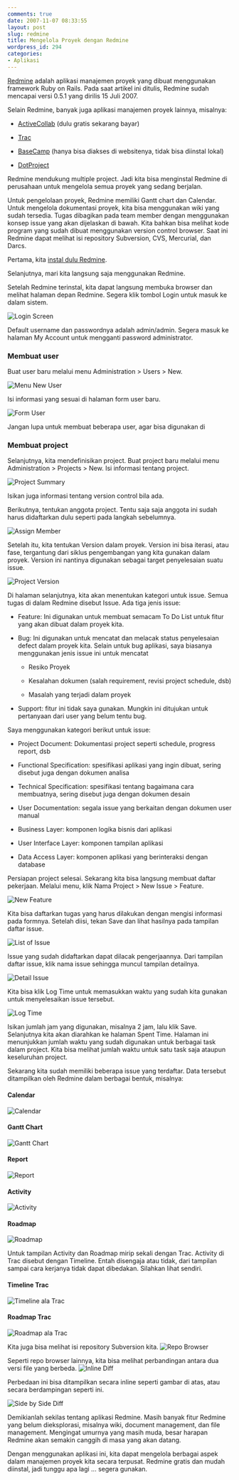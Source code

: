 ```yaml
---
comments: true
date: 2007-11-07 08:33:55
layout: post
slug: redmine
title: Mengelola Proyek dengan Redmine
wordpress_id: 294
categories:
- Aplikasi
---
```


[Redmine](http://www.redmine.org/) adalah aplikasi manajemen proyek yang dibuat menggunakan framework Ruby on Rails. 
Pada saat artikel ini ditulis, Redmine sudah mencapai versi 0.5.1 yang dirilis 15 Juli 2007.

Selain Redmine, banyak juga aplikasi manajemen proyek lainnya, misalnya: 



	
  * [ActiveCollab](http://www.activecollab.com/) (dulu gratis sekarang bayar)

	
  * [Trac](http://trac.edgewall.org/)

	
  * [BaseCamp](http://www.basecamphq.com/) (hanya bisa diakses di websitenya, tidak bisa diinstal lokal)

	
  * [DotProject](http://www.dotproject.net/)




Redmine mendukung multiple project. Jadi kita bisa menginstal Redmine di perusahaan untuk mengelola semua proyek yang sedang berjalan. 

Untuk pengelolaan proyek, Redmine memiliki Gantt chart dan Calendar. Untuk mengelola dokumentasi proyek, kita bisa menggunakan wiki yang sudah tersedia. Tugas dibagikan pada team member dengan menggunakan konsep issue yang akan dijelaskan di bawah. Kita bahkan bisa melihat kode program yang sudah dibuat menggunakan version control browser. Saat ini Redmine dapat melihat isi repository Subversion, CVS, Mercurial, dan Darcs.

Pertama, kita [instal dulu Redmine](http://dhiku.wordpress.com/2007/10/23/installing-redmine-di-windows/).

Selanjutnya, mari kita langsung saja menggunakan Redmine. 


Setelah Redmine terinstal, kita dapat langsung membuka browser dan melihat halaman depan Redmine. Segera klik tombol Login untuk masuk ke dalam sistem.

![Login Screen](/images/uploads/2007/11/redmine-login.png)

Default username dan passwordnya adalah admin/admin. Segera masuk ke halaman My Account untuk mengganti password administrator.



### Membuat user


Buat user baru melalui menu Administration > Users > New. 

![Menu New User](/images/uploads/2007/11/new-user.png)

Isi informasi yang sesuai di halaman form user baru. 

![Form User](/images/uploads/2007/11/new-user-form.png)

Jangan lupa untuk membuat beberapa user, agar bisa digunakan di 



### Membuat project


Selanjutnya, kita mendefinisikan project. Buat project baru melalui menu Administration > Projects > New. 
Isi informasi tentang project. 

![Project Summary](/images/uploads/2007/11/new-project-summary.png)

Isikan juga informasi tentang version control bila ada. 

Berikutnya, tentukan anggota project. Tentu saja saja anggota ini sudah harus didaftarkan dulu seperti pada langkah sebelumnya.

![Assign Member](/images/uploads/2007/11/project-member.png)

Setelah itu, kita tentukan Version dalam proyek. Version ini bisa iterasi, atau fase, tergantung dari siklus pengembangan yang kita gunakan dalam proyek. Version ini nantinya digunakan sebagai target penyelesaian suatu issue.

![Project Version](/images/uploads/2007/11/version.png)

Di halaman selanjutnya, kita akan menentukan kategori untuk issue. Semua tugas di dalam Redmine disebut Issue. Ada tiga jenis issue: 




  * Feature: Ini digunakan untuk membuat semacam To Do List untuk fitur yang akan dibuat dalam proyek kita.


  * Bug: Ini digunakan untuk mencatat dan melacak status penyelesaian defect dalam proyek kita. 
Selain untuk bug aplikasi, saya biasanya menggunakan jenis issue ini untuk mencatat


    * Resiko Proyek


    * Kesalahan dokumen (salah requirement, revisi project schedule, dsb)


    * Masalah yang terjadi dalam proyek





  * Support: fitur ini tidak saya gunakan. Mungkin ini ditujukan untuk pertanyaan dari user yang belum tentu bug.



Saya menggunakan kategori berikut untuk issue: 


  * Project Document: Dokumentasi project seperti schedule, progress report, dsb


  * Functional Specification: spesifikasi aplikasi yang ingin dibuat, sering disebut juga dengan dokumen analisa


  * Technical Specification: spesifikasi tentang bagaimana cara membuatnya, sering disebut juga dengan dokumen desain


  * User Documentation: segala issue yang berkaitan dengan dokumen user manual


  * Business Layer: komponen logika bisnis dari aplikasi


  * User Interface Layer: komponen tampilan aplikasi


  * Data Access Layer: komponen aplikasi yang berinteraksi dengan database




Persiapan project selesai. Sekarang kita bisa langsung membuat daftar pekerjaan. Melalui menu, klik Nama Project > New Issue > Feature. 

![New Feature](/images/uploads/2007/11/new-feature.png)

Kita bisa daftarkan tugas yang harus dilakukan dengan mengisi informasi pada formnya. Setelah diisi, tekan Save dan lihat hasilnya pada tampilan daftar issue.

![List of Issue](/images/uploads/2007/11/list-issue.png)

Issue yang sudah didaftarkan dapat dilacak pengerjaannya. Dari tampilan daftar issue, klik nama issue sehingga muncul tampilan detailnya. 

![Detail Issue](/images/uploads/2007/11/detail-issue.png)

Kita bisa klik Log Time untuk memasukkan waktu yang sudah kita gunakan untuk menyelesaikan issue tersebut.

![Log Time](/images/uploads/2007/11/log-time.png)

Isikan jumlah jam yang digunakan, misalnya 2 jam, lalu klik Save. Selanjutnya kita akan diarahkan ke halaman Spent Time. Halaman ini menunjukkan jumlah waktu yang sudah digunakan untuk berbagai task dalam project. Kita bisa melihat jumlah waktu untuk satu task saja ataupun keseluruhan project. 

Sekarang kita sudah memiliki beberapa issue yang terdaftar. Data tersebut ditampilkan oleh Redmine dalam berbagai bentuk, misalnya: 


#### Calendar


![Calendar](/images/uploads/2007/11/calendar.png)



#### Gantt Chart


![Gantt Chart](/images/uploads/2007/11/gantt.png)



#### Report


![Report](/images/uploads/2007/11/report.png)



#### Activity


![Activity](/images/uploads/2007/11/activity.png)



#### Roadmap


![Roadmap](/images/uploads/2007/11/roadmap.png)


Untuk tampilan Activity dan Roadmap mirip sekali dengan Trac. Activity di Trac disebut dengan Timeline. Entah disengaja atau tidak, dari tampilan sampai cara kerjanya tidak dapat dibedakan. Silahkan lihat sendiri. 



#### Timeline Trac


![Timeline ala Trac](/images/uploads/2007/11/timeline-trac.png)




#### Roadmap Trac


![Roadmap ala Trac](/images/uploads/2007/11/roadmap-trac.png)


Kita juga bisa melihat isi repository Subversion kita. 
![Repo Browser](/images/uploads/2007/11/repo-browser.png)

Seperti repo browser lainnya, kita bisa melihat perbandingan antara dua versi file yang berbeda. 
![Inline Diff](/images/uploads/2007/11/diff-inline.png)

Perbedaan ini bisa ditampilkan secara inline seperti gambar di atas, atau secara berdampingan seperti ini. 

![Side by Side Diff](/images/uploads/2007/11/diff-byside.png)

Demikianlah sekilas tentang aplikasi Redmine. Masih banyak fitur Redmine yang belum dieksplorasi, misalnya wiki, document management, dan file management. Mengingat umurnya yang masih muda, besar harapan Redmine akan semakin canggih di masa yang akan datang. 

Dengan menggunakan aplikasi ini, kita dapat mengelola berbagai aspek dalam manajemen proyek kita secara terpusat. Redmine gratis dan mudah diinstal, jadi tunggu apa lagi ... segera gunakan.


